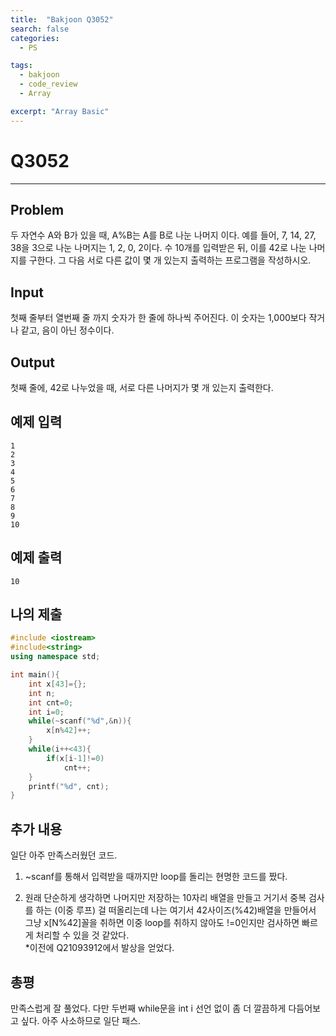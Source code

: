 ```yaml
---
title:  "Bakjoon Q3052"
search: false
categories: 
  - PS

tags:
  - bakjoon
  - code_review
  - Array

excerpt: "Array Basic"
---
```


# __Q3052__
___

## Problem
두 자연수 A와 B가 있을 때, A%B는 A를 B로 나눈 나머지 이다. 예를 들어, 7, 14, 27, 38을 3으로 나눈 나머지는 1, 2, 0, 2이다. 
수 10개를 입력받은 뒤, 이를 42로 나눈 나머지를 구한다. 그 다음 서로 다른 값이 몇 개 있는지 출력하는 프로그램을 작성하시오.
## Input
첫째 줄부터 열번째 줄 까지 숫자가 한 줄에 하나씩 주어진다. 이 숫자는 1,000보다 작거나 같고, 음이 아닌 정수이다.
## Output
첫째 줄에, 42로 나누었을 때, 서로 다른 나머지가 몇 개 있는지 출력한다.
## 예제 입력
```
1
2
3
4
5
6
7
8
9
10
```
## 예제 출력
```
10
```
## 나의 제출
```cpp
#include <iostream>
#include<string>
using namespace std;

int main(){
    int x[43]={};
    int n;
    int cnt=0;
    int i=0;
    while(~scanf("%d",&n)){
        x[n%42]++;
    }
    while(i++<43){
        if(x[i-1]!=0)
            cnt++;
    }
    printf("%d", cnt);
}
```

## 추가 내용
일단 아주 만족스러웠던 코드.  
1. ~scanf를 통해서 입력받을 때까지만 loop를 돌리는 현명한 코드를 짰다.  

2. 원래 단순하게 생각하면 나머지만 저장하는 10자리 배열을 만들고 거기서 중복 검사를 하는 (이중 루프) 걸 떠올리는데
	나는 여기서 42사이즈(%42)배열을 만들어서 그냥 x[N%42]꼴을 취하면 이중 loop를 취하지 않아도 !=0인지만 검사하면 빠르게 처리할 수 있을 것 같았다.  
  *이전에 Q21093912에서 발상을 얻었다.

## 총평
만족스럽게 잘 풀었다. 다만 두번째 while문을 int i 선언 없이 좀 더 깔끔하게 다듬어보고 싶다. 아주 사소하므로 일단 패스.
